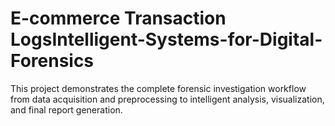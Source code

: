 # E-commerce Transaction LogsIntelligent-Systems-for-Digital-Forensics
This project demonstrates the complete forensic investigation workflow from data acquisition and preprocessing to intelligent analysis, visualization, and final report generation.
